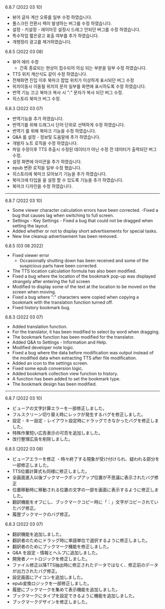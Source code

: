 6.8.7 (2022 03 10)
- 뷰어 글자 계산 오류를 일부 수정 하였습니다. 
- 풀스크린 전환시 렉이 발생하는 버그를 수정 하였습니다. 
- 설정 - 키설정 - 레이아웃 설정시 드래그 안되던 버그를 수정 하였습니다. 
- 특수작업 짧은광고 표출 여부를 추가 하였습니다. 
- 개행정리 광고를 제거하였습니다. 

6.8.5 (2022 03 08)
- 뷰어 에러 수정
  * 간혹 종료되는 현상이 접수되어 의심 되는 부분을 일부 수정 하였습니다. 
- TTS 위치 계산식도 같이 수정 하였습니다. 
- 전체화면 진입 이후 북마크 팝업 위치가 이상하게 표시되던 버그 수정
- 위치이동시 이동될 위치의 문자 일부를 화면에 표시하도록 수정 하였습니다. 
- 번역 기능 끄고 북마크 복사 시 ":" 문자가 복사 되던 버그 수정. 
- 히스토리 북마크 버그 수정. 


6.8.3 (2022 03 07)
- 번역기능을 추가 하였습니다. 
- 번역기를 위해 드래그시 단어 단위로 선택하게 수정 하였습니다.
- 번역기 를 위해 북마크 기능을 수정 하였습니다. 
- Q&A 를 설정 - 정보및 도움말에 추가 하였습니다. 
- 개발자 노트 로직을 수정 하였습니다. 
- 파일 수정이후 TTS 추출시 수정된 데이터가 아닌 수정 전 데이터가 출력되던 버그 수정. 
- 설정 화면에 아이콘을 추가 하였습니다.
- epub 변환 로직을 일부 수정 했습니다. 
- 히스토리에 북마크 모아보기 기능을 추가 하였습니다.
- 북마크에 타입을 을 설정 할 수 있도록 기능을 추가 하였습니다. 
- 북마크 디자인을 수정 하였습니다. 


---
6.8.7 (2022 03 10)
- Some viewer character calculation errors have been corrected.
-Fixed a bug that causes lag when switching to full screen.
- Settings - Key Settings - Fixed a bug that could not be dragged when setting the layout.
- Added whether or not to display short advertisements for special tasks.
- New line cleanup advertisement has been removed.

6.8.5 (03 08 2022)
- Fixed viewer error
   * Occasionally shutting down has been received and some of the suspicious parts have been corrected.
- The TTS location calculation formula has also been modified.
- Fixed a bug where the location of the bookmark pop-up was displayed strangely after entering the full screen
- Modified to display some of the text at the location to be moved on the screen when moving.
- Fixed a bug where ":" characters were copied when copying a bookmark with the translation function turned off.
- Fixed history bookmark bug.

6.8.3 (2022 03 07)
- Added translation function.
- For the translator, it has been modified to select by word when dragging.
- The bookmark function has been modified for the translator.
- Added Q&A to Settings - Information and Help.
- Modified developer note logic.
- Fixed a bug where the data before modification was output instead of the modified data when extracting TTS after file modification.
- Added an icon to the settings screen.
- Fixed some epub conversion logic.
- Added bookmark collection view function to history.
- A function has been added to set the bookmark type.
- The bookmark design has been modified.

---
6.8.7 (2022 03 10)
- ビューアの文字計算エラーを一部修正しました。
- フルスクリーン切り替え時にレックが発生するバグを修正しました。
- 設定 - キー設定 - レイアウト設定時にドラッグできなかったバグを修正しました。
- 特殊作業短い広告表示の可否を追加しました。
- 改行整理広告を削除しました。

6.8.5 (2022 03 08)
- ビューアエラーを修正
   ・時々終了する現象が受け付けられ、疑われる部分を一部修正しました。
- TTS位置計算式も同様に修正しました。
- 全画面進入以後ブックマークポップアップ位置が不思議に表示されたバグ修正
- 位置移動時に移動される位置の文字の一部を画面に表示するように修正しました。
- 翻訳機能をオフにし、ブックマークコピー時に「：」文字がコピーされていたバグ修正。
- 履歴ブックマークのバグ修正。

6.8.3 (2022 03 07)
- 翻訳機能を追加しました。
- 翻訳者のためにドラッグ時に単語単位で選択するように修正しました。
- 翻訳者のためにブックマーク機能を修正しました。
- Q&A を設定 - 情報とヘルプに追加しました。
- 開発者ノートロジックを修正しました。
- ファイル修正以降TTS抽出時に修正されたデータではなく、修正前のデータが出力されたバグ修正。
- 設定画面にアイコンを追加しました。
- epub変換ロジックを一部修正しました。
- 履歴にブックマークを集めて表示機能を追加しました。
- ブックマークにタイプを設定できるように機能を追加しました。
- ブックマークデザインを修正しました。